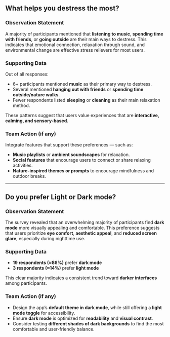 ## What helps you destress the most?

### **Observation Statement**
A majority of participants mentioned that **listening to music**, **spending time with friends**, or **going outside** are their main ways to destress. This indicates that emotional connection, relaxation through sound, and environmental change are effective stress relievers for most users.

### **Supporting Data**
Out of all responses:
- 6+ participants mentioned **music** as their primary way to destress.  
- Several mentioned **hanging out with friends** or **spending time outside/nature walks**.  
- Fewer respondents listed **sleeping** or **cleaning** as their main relaxation method.  

These patterns suggest that users value experiences that are **interactive, calming, and sensory-based**.

### **Team Action (if any)**
Integrate features that support these preferences — such as:
- **Music playlists** or **ambient soundscapes** for relaxation.  
- **Social features** that encourage users to connect or share relaxing activities.  
- **Nature-inspired themes or prompts** to encourage mindfulness and outdoor breaks.  


---

## Do you prefer Light or Dark mode?

### **Observation Statement**
The survey revealed that an overwhelming majority of participants find **dark mode** more visually appealing and comfortable. This preference suggests that users prioritize **eye comfort**, **aesthetic appeal**, and **reduced screen glare**, especially during nighttime use.

### **Supporting Data**
- **19 respondents (≈86%)** prefer **dark mode**  
- **3 respondents (≈14%)** prefer **light mode**  

This clear majority indicates a consistent trend toward **darker interfaces** among participants.

### **Team Action (if any)**
- Design the app’s **default theme in dark mode**, while still offering a **light mode toggle** for accessibility.  
- Ensure **dark mode** is optimized for **readability** and **visual contrast**.  
- Consider testing **different shades of dark backgrounds** to find the most comfortable and user-friendly balance.

